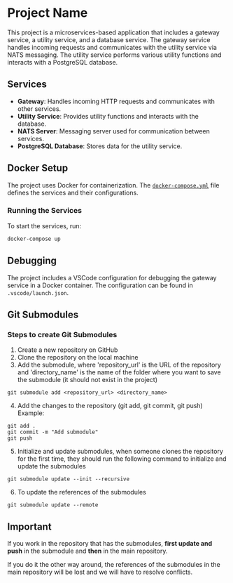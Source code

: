 # Project Name

This project is a microservices-based application that includes a gateway service, a utility service, and a database service. The gateway service handles incoming requests and communicates with the utility service via NATS messaging. The utility service performs various utility functions and interacts with a PostgreSQL database.

## Services

- **Gateway**: Handles incoming HTTP requests and communicates with other services.
- **Utility Service**: Provides utility functions and interacts with the database.
- **NATS Server**: Messaging server used for communication between services.
- **PostgreSQL Database**: Stores data for the utility service.

## Docker Setup

The project uses Docker for containerization. The [`docker-compose.yml`](docker-compose.yml) file defines the services and their configurations.

### Running the Services

To start the services, run:

```sh
docker-compose up
```

## Debugging

The project includes a VSCode configuration for debugging the gateway service in a Docker container. The configuration can be found in `.vscode/launch.json`.

## Git Submodules
### Steps to create Git Submodules

1. Create a new repository on GitHub
2. Clone the repository on the local machine
3. Add the submodule, where 'repository_url' is the URL of the repository and 'directory_name' is the name of the folder where you want to save the submodule (it should not exist in the project)
```
git submodule add <repository_url> <directory_name>
```
4. Add the changes to the repository (git add, git commit, git push)
Example:
```
git add .
git commit -m "Add submodule"
git push
```
5. Initialize and update submodules, when someone clones the repository for the first time, they should run the following command to initialize and update the submodules
```
git submodule update --init --recursive
```
6. To update the references of the submodules
```
git submodule update --remote
```

## Important
If you work in the repository that has the submodules, **first update and push** in the submodule and **then** in the main repository.

If you do it the other way around, the references of the submodules in the main repository will be lost and we will have to resolve conflicts.